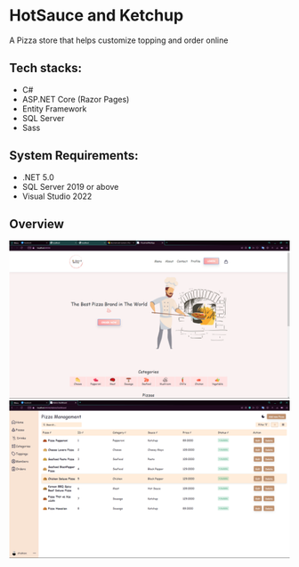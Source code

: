 # HotSauce and Ketchup

A Pizza store that helps customize topping and order online

## Tech stacks:

- C#
- ASP.NET Core (Razor Pages)
- Entity Framework
- SQL Server
- Sass

## System Requirements:

- .NET 5.0
- SQL Server 2019 or above
- Visual Studio 2022

## Overview

<img src="/assets/pizza.png" style="object-fit: contain;"/>
<img src="/assets/hub.png" style="object-fit: contain;">
